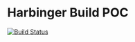 # Harbinger Build POC

[![Build Status](https://travis-ci.org/cobbdb/harbinger-poc.svg?branch=master)](https://travis-ci.org/cobbdb/harbinger-poc)
